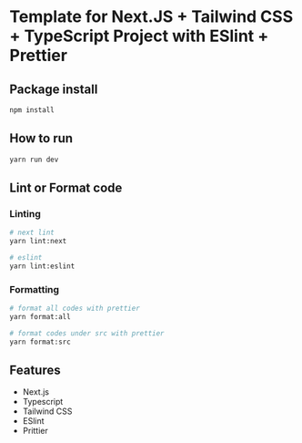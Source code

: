 # Template for Next.JS + Tailwind CSS + TypeScript Project with ESlint + Prettier

## Package install

```bash
npm install
```

## How to run

```bash
yarn run dev
```

## Lint or Format code

### Linting

```bash
# next lint
yarn lint:next

# eslint
yarn lint:eslint
```

### Formatting

```bash
# format all codes with prettier
yarn format:all

# format codes under src with prettier
yarn format:src
```

## Features

- Next.js
- Typescript
- Tailwind CSS
- ESlint
- Prittier
